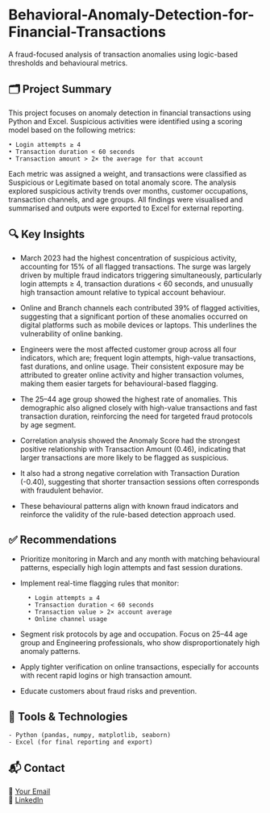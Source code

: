 # Behavioral-Anomaly-Detection-for-Financial-Transactions

A fraud-focused analysis of transaction anomalies using logic-based thresholds and behavioural metrics.

## 🗂️ Project Summary

This project focuses on anomaly detection in financial transactions using Python and Excel. Suspicious activities were identified using a scoring model based on the following metrics:

    • Login attempts ≥ 4
    • Transaction duration < 60 seconds
    • Transaction amount > 2× the average for that account

Each metric was assigned a weight, and transactions were classified as Suspicious or Legitimate based on total anomaly score. The analysis explored suspicious activity trends over months, customer occupations, transaction channels, and age groups. All findings were visualised and summarised and outputs were exported to Excel for external reporting.

## 🔍 Key Insights

- March 2023 had the highest concentration of suspicious activity, accounting for 15% of all flagged transactions. The surge was largely driven by multiple fraud indicators triggering simultaneously, particularly login attempts ≥ 4, transaction durations < 60 seconds, and unusually high transaction amount relative to typical account behaviour.

- Online and Branch channels each contributed 39% of flagged activities, suggesting that a significant portion of these anomalies occurred on digital platforms such as mobile devices or laptops. This underlines the vulnerability of online banking.

- Engineers were the most affected customer group across all four indicators, which are; frequent login attempts, high-value transactions, fast durations, and online usage. Their consistent exposure may be attributed to greater online activity and higher transaction volumes, making them easier targets for behavioural-based flagging.

- The 25–44 age group showed the highest rate of anomalies. This demographic also aligned closely with high-value transactions and fast transaction duration, reinforcing the need for targeted fraud protocols by age segment.

- Correlation analysis showed the Anomaly Score had the strongest positive relationship with Transaction Amount (0.46), indicating that larger transactions are more likely to be flagged as suspicious.

- It also had a strong negative correlation with Transaction Duration (-0.40), suggesting that shorter transaction sessions often corresponds with fraudulent behavior.

- These behavioural patterns align with known fraud indicators and reinforce the validity of the rule-based detection approach used.

## ✅ Recommendations 

- Prioritize monitoring in March and any month with matching behavioural patterns, especially high login attempts and fast session durations.

- Implement real-time flagging rules that monitor:

        • Login attempts ≥ 4
        • Transaction duration < 60 seconds
        • Transaction value > 2× account average
        • Online channel usage

- Segment risk protocols by age and occupation. Focus on 25–44 age group and Engineering professionals, who show disproportionately high anomaly patterns.

- Apply tighter verification on online transactions, especially for accounts with recent rapid logins or high transaction amount.

- Educate customers about fraud risks and prevention. 

## 🧰 Tools & Technologies

    - Python (pandas, numpy, matplotlib, seaborn)
    - Excel (for final reporting and export)

## 📬 Contact

📧 [Your Email](mathiasmichael2@gmail.com)  
🔗 [LinkedIn](inkedin.com/in/michael-matty)





